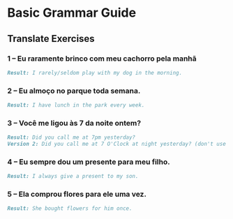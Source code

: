 # Basic Grammar Guide

## Translate Exercises

### 1 – Eu raramente brinco com meu cachorro pela manhã

```markdown
Result: I rarely/seldom play with my dog in the morning.
```

### 2 – Eu almoço no parque toda semana.

```markdown
Result: I have lunch in the park every week.
```

### 3 – Você me ligou às 7 da noite ontem?

```markdown
Result: Did you call me at 7pm yesterday?
Version 2: Did you call me at 7 O'Clock at night yesterday? (don't use this)
```

### 4 – Eu sempre dou um presente para meu filho.

```markdown
Result: I always give a present to my son.
```

### 5 – Ela comprou flores para ele uma vez.

```markdown
Result: She bought flowers for him once.
```
